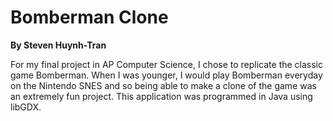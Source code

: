# Bomberman Clone
**By Steven Huynh-Tran**

For my final project in AP Computer Science, I chose to replicate the classic game Bomberman. When I was younger, I would play Bomberman everyday on the Nintendo SNES and so being able to make a clone of the game was an extremely fun project. This application was programmed in Java using libGDX.
